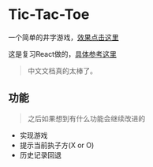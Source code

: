 # Tic-Tac-Toe

一个简单的井字游戏，[效果点击这里](https://miraclezys.github.io/Tic-Tac-Toe/build/index.html)

这是复习React做的，[具体参考这里](https://discountry.github.io/react/tutorial/tutorial.html)

> 中文文档真的太棒了。

## 功能

> 之后如果想到有什么功能会继续改进的

* 实现游戏
* 提示当前执子方(X or O)
* 历史记录回退

